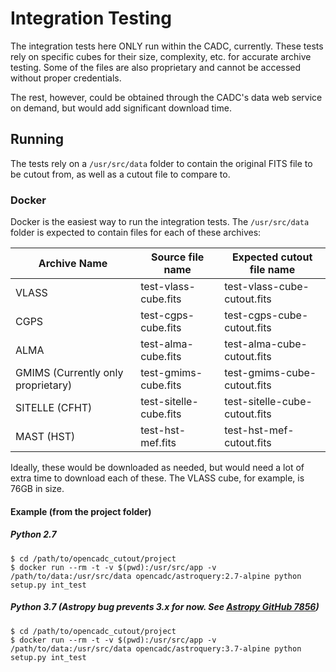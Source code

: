 # Integration Testing

The integration tests here ONLY run within the CADC, currently.  These tests rely on specific cubes for their size,
complexity, etc. for accurate archive testing.  Some of the files are also proprietary and cannot be accessed without
proper credentials.

The rest, however, could be obtained through the CADC's data web service on demand, but would add significant download
time.

## Running

The tests rely on a `/usr/src/data` folder to contain the original FITS file to be cutout from, as well as a cutout file to compare to.

### Docker

Docker is the easiest way to run the integration tests.  The `/usr/src/data` folder is expected to contain files for each of these archives:


| Archive Name | Source file name | Expected cutout file name |
| ------------ | ---------------- | ------------------------- |
|VLASS|test-vlass-cube.fits|test-vlass-cube-cutout.fits|
|CGPS|test-cgps-cube.fits|test-cgps-cube-cutout.fits|
|ALMA|test-alma-cube.fits|test-alma-cube-cutout.fits|
|GMIMS (Currently only proprietary)|test-gmims-cube.fits|test-gmims-cube-cutout.fits|
|SITELLE (CFHT)|test-sitelle-cube.fits|test-sitelle-cube-cutout.fits|
|MAST (HST)|test-hst-mef.fits|test-hst-mef-cutout.fits|


Ideally, these would be downloaded as needed, but would need a lot of extra time to download each of these.  The VLASS cube, for example, is 76GB in size.


#### Example (from the project folder)

##### Python 2.7
```shell
$ cd /path/to/opencadc_cutout/project
$ docker run --rm -t -v $(pwd):/usr/src/app -v /path/to/data:/usr/src/data opencadc/astroquery:2.7-alpine python setup.py int_test
```

##### Python 3.7 (Astropy bug prevents 3.x for now.  See [Astropy GitHub 7856](https://github.com/astropy/astropy/pull/7856))
```shell
$ cd /path/to/opencadc_cutout/project
$ docker run --rm -t -v $(pwd):/usr/src/app -v /path/to/data:/usr/src/data opencadc/astroquery:3.7-alpine python setup.py int_test
```
